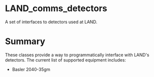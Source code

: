 # LAND_comms_detectors

A set of interfaces to detectors used at LAND.

# Summary

These classes provide a way to programmatically interface with LAND's detectors. The current list of supported equipment includes:

- Basler 2040-35gm

